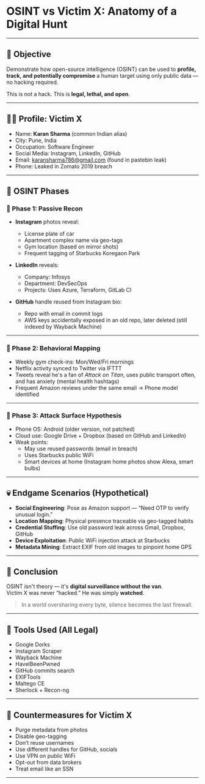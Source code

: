 # OSINT vs Victim X: Anatomy of a Digital Hunt

---

## 🎯 Objective

Demonstrate how open-source intelligence (OSINT) can be used to **profile, track, and potentially compromise** a human target using only public data — no hacking required.

This is not a hack. This is **legal, lethal, and open**.

---

## 🧍‍♂️ Profile: Victim X

- Name: **Karan Sharma** (common Indian alias)
- City: Pune, India
- Occupation: Software Engineer
- Social Media: Instagram, LinkedIn, GitHub
- Email: karansharma786@gmail.com (found in pastebin leak)
- Phone: Leaked in Zomato 2019 breach

---

## 📡 OSINT Phases

### 🥇 Phase 1: Passive Recon

- **Instagram** photos reveal:
  - License plate of car
  - Apartment complex name via geo-tags
  - Gym location (based on mirror shots)
  - Frequent tagging of Starbucks Koregaon Park

- **LinkedIn** reveals:
  - Company: Infosys
  - Department: DevSecOps
  - Projects: Uses Azure, Terraform, GitLab CI

- **GitHub** handle reused from Instagram bio:
  - Repo with email in commit logs
  - AWS keys accidentally exposed in an old repo, later deleted (still indexed by Wayback Machine)

---

### 🥈 Phase 2: Behavioral Mapping

- Weekly gym check-ins: Mon/Wed/Fri mornings
- Netflix activity synced to Twitter via IFTTT
- Tweets reveal he's a fan of *Attack on Titan*, uses public transport often, and has anxiety (mental health hashtags)
- Frequent Amazon reviews under the same email → Phone model identified

---

### 🥉 Phase 3: Attack Surface Hypothesis

- Phone OS: Android (older version, not patched)
- Cloud use: Google Drive + Dropbox (based on GitHub and LinkedIn)
- Weak points:
  - May use reused passwords (email in breach)
  - Uses Starbucks public WiFi
  - Smart devices at home (Instagram home photos show Alexa, smart bulbs)

---

## 💀 Endgame Scenarios (Hypothetical)

- **Social Engineering**: Pose as Amazon support — “Need OTP to verify unusual login.”
- **Location Mapping**: Physical presence traceable via geo-tagged habits
- **Credential Stuffing**: Use old password leak across Gmail, Dropbox, GitHub
- **Device Exploitation**: Public WiFi injection attack at Starbucks
- **Metadata Mining**: Extract EXIF from old images to pinpoint home GPS

---

## 🔐 Conclusion

OSINT isn't theory — it's **digital surveillance without the van**.  
Victim X was never “hacked.” He was simply **watched**.

> In a world oversharing every byte, silence becomes the last firewall.

---

## 🧠 Tools Used (All Legal)

- Google Dorks  
- Instagram Scraper  
- Wayback Machine  
- HaveIBeenPwned  
- GitHub commits search  
- EXIFTools  
- Maltego CE  
- Sherlock + Recon-ng

---

## 🧩 Countermeasures for Victim X

- Purge metadata from photos  
- Disable geo-tagging  
- Don’t reuse usernames  
- Use different handles for GitHub, socials  
- Use VPN on public WiFi  
- Opt-out from data brokers  
- Treat email like an SSN

---

